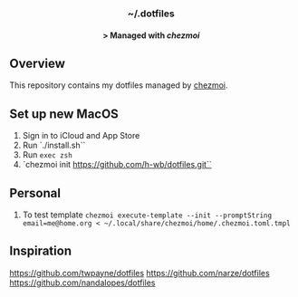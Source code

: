 <div align="center">

### ~/.dotfiles&nbsp;

#### \> Managed with *chezmoi*&nbsp;

</div>

## Overview

This repository contains my dotfiles managed by [chezmoi](https://github.com/twpayne/chezmoi).


## Set up new MacOS

1. Sign in to iCloud and App Store
2. Run `./install.sh``
3. Run `exec zsh`
4. `chezmoi init https://github.com/h-wb/dotfiles.git``


## Personal

1. To test template
    `chezmoi execute-template --init --promptString email=me@home.org < ~/.local/share/chezmoi/home/.chezmoi.toml.tmpl`


## Inspiration

https://github.com/twpayne/dotfiles
https://github.com/narze/dotfiles
https://github.com/nandalopes/dotfiles
